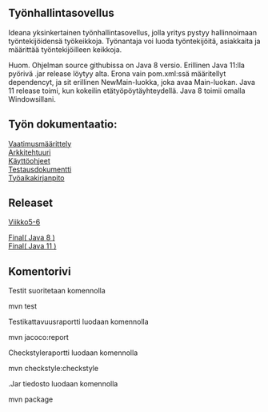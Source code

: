 ## Työnhallintasovellus

Ideana yksinkertainen työnhallintasovellus, jolla yritys pystyy hallinnoimaan työntekijöidensä työkeikkoja. Työnantaja voi luoda työntekijöitä, asiakkaita ja määrittää työntekijöilleen keikkoja.

Huom. Ohjelman source githubissa on Java 8 versio. Erillinen Java 11:lla pyörivä .jar release löytyy alta. Erona vain pom.xml:ssä määritellyt dependencyt, ja sit erillinen NewMain-luokka, joka avaa Main-luokan. Java 11 release toimi, kun kokeilin etätyöpöytäyhteydellä. Java 8 toimii omalla Windowsillani.

## Työn dokumentaatio:     
[Vaatimusmäärittely](https://github.com/RoniNiklas/ot-harjoitustyo/blob/master/dokumentaatio/vaatimusmaarittely.MD)    
[Arkkitehtuuri](https://github.com/RoniNiklas/ot-harjoitustyo/blob/master/dokumentaatio/arkkitehtuuri.md)   
[Käyttöohjeet](https://github.com/RoniNiklas/ot-harjoitustyo/blob/master/dokumentaatio/k%C3%A4ytt%C3%B6ohjeet.MD)  
[Testausdokumentti](https://github.com/RoniNiklas/ot-harjoitustyo/blob/master/dokumentaatio/Testausdokumentti.MD)  
[Työaikakirjanpito](https://github.com/RoniNiklas/ot-harjoitustyo/blob/master/dokumentaatio/tyoaikakirjanpito.MD)    

## Releaset
[Viikko5-6](https://github.com/RoniNiklas/ot-harjoitustyo/releases/tag/Viikko5)   

[Final( Java 8 )](https://github.com/RoniNiklas/ot-harjoitustyo/releases/tag/1.0.0)  
[Final( Java 11 )](https://github.com/RoniNiklas/ot-harjoitustyo/releases/tag/1.0.1)  

## Komentorivi

Testit suoritetaan komennolla

mvn test

Testikattavuusraportti luodaan komennolla

mvn jacoco:report

Checkstyleraportti luodaan komennolla

mvn checkstyle:checkstyle

.Jar tiedosto luodaan komennolla  

mvn package   
